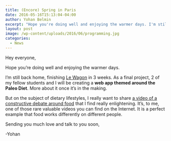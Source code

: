 ```yaml
---
title: (Encore) Spring in Paris
date: 2016-05-16T15:13:04-04:00
author: Yohan Belmin
excerpt: "Hope you're doing well and enjoying the warmer days. I'm still back home, finishing Le Wagon in 3 weeks. As a final project, 2 of my fellow students and I will be creating a <strong>web app themed around the Paleo Diet</strong>. More about it once it's in the making."
layout: post
image: /wp-content/uploads/2016/06/programming.jpg
categories:
  - News
---
```

Hey everyone,

Hope you&#8217;re doing well and enjoying the warmer days.

I&#8217;m still back home, finishing <a href="https://www.lewagon.com/" target="_blank">Le Wagon</a> in 3 weeks. As a final project, 2 of my fellow students and I will be creating a **web app themed around the Paleo Diet**. More about it once it&#8217;s in the making.

But on the subject of dietary lifestyles, I really want to share <a href="https://www.youtube.com/watch?v=nadkmy4nE_c" target="_blank">a video of a constructive debate around food</a> that I find really enlightening. It&#8217;s, to me, one of those rare valuable videos you can find on the Internet. It is a perfect example that food works differently on different people.

Sending you much love and talk to you soon,

-Yohan
